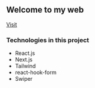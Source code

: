 ## Welcome to my web

[Visit](https://learoldan.vercel.app)

### Technologies in this project

- React.js
- Next.js
- Tailwind
- react-hook-form
- Swiper
